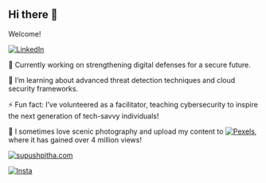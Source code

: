 ## Hi there 👋

Welcome!

[![LinkedIn](https://img.shields.io/badge/LinkedIn-0077B5?style=for-the-badge&logo=linkedin&logoColor=white)](https://www.linkedin.com/in/supushpitha-atapattu/)

🔭 Currently working on strengthening digital defenses for a secure future.

🌱 I’m learning about advanced threat detection techniques and cloud security frameworks.

⚡ Fun fact: I’ve volunteered as a facilitator, teaching cybersecurity to inspire the next generation of tech-savvy individuals!

📸 I sometimes love scenic photography and upload my content to [![Pexels](https://img.shields.io/badge/build-My%20Profile-brightgreen?style=flat&logo=pexels&logoColor=%23FFD800&label=Pexels&color=rgb&cacheSeconds=3600)](https://www.pexels.com/@supushpitha/), where it has gained over 4 million views!

[![supushpitha.com](https://img.shields.io/badge/Visit-supushpitha.com-brightgreen?style=plastic&link=supushpitha.com
)](https://www.supushpitha.com)

[![Insta](https://img.shields.io/badge/%40supushpitha-brightgreen?style=social&logo=instagram&logoColor=%23FF0089&label=Insta!&color=rgb&cacheSeconds=3600)](https://www.instagram.com/supushpitha/)
